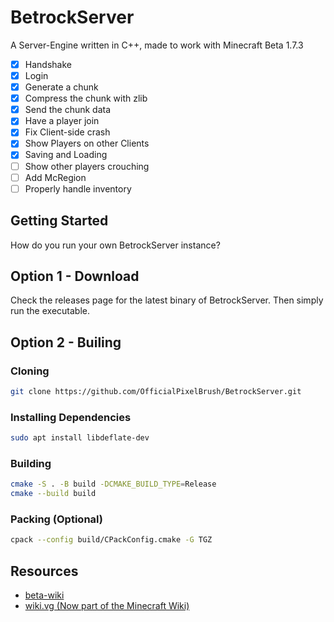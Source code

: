 # BetrockServer
 A Server-Engine written in C++, made to work with Minecraft Beta 1.7.3

- [x] Handshake 
- [x] Login
- [x] Generate a chunk
- [x] Compress the chunk with zlib
- [x] Send the chunk data
- [x] Have a player join
- [x] Fix Client-side crash
- [x] Show Players on other Clients
- [x] Saving and Loading
- [ ] Show other players crouching
- [ ] Add McRegion
- [ ] Properly handle inventory

## Getting Started
How do you run your own BetrockServer instance?

## Option 1 - Download
Check the releases page for the latest binary of BetrockServer. Then simply run the executable.

## Option 2 - Builing
### Cloning
```bash
git clone https://github.com/OfficialPixelBrush/BetrockServer.git
```

### Installing Dependencies
```bash
sudo apt install libdeflate-dev
```

### Building
```bash
cmake -S . -B build -DCMAKE_BUILD_TYPE=Release
cmake --build build
```

### Packing (Optional)
```bash
cpack --config build/CPackConfig.cmake -G TGZ
```

## Resources
- [beta-wiki](https://github.com/mudkipdev/beta-wiki)
- [wiki.vg (Now part of the Minecraft Wiki)](https://minecraft.wiki/w/Minecraft_Wiki:Projects/wiki.vg_merge/Protocol?oldid=2769758)